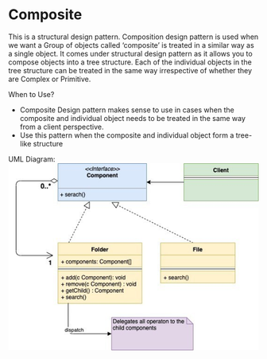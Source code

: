 # Composite

This is a structural design pattern. Composition design pattern is used when we want a Group of objects called ‘composite’ is treated in a similar way as a single object. It comes under structural design pattern as it allows you to compose objects into a tree structure. Each of the individual objects in the tree structure can be treated in the same way irrespective of whether they are Complex or Primitive.

When to Use?

- Composite Design pattern makes sense to use in cases when the composite and individual object needs to be treated in the same way from a client perspective.
- Use this pattern when the composite and individual object form a tree-like structure

UML Diagram:
![](./../../images/Composite-Design-Pattern.jpg)